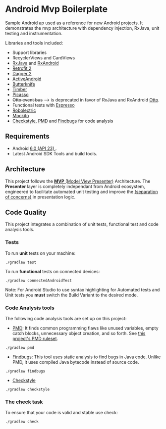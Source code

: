 # Android Mvp Boilerplate

Sample Android ap used as a reference for new Android projects. It demonstrates the mvp architecture with dependency injection, RxJava, unit testing and instrumentation.

Libraries and tools included:

- Support libraries
- RecyclerViews and CardViews 
- [RxJava](https://github.com/ReactiveX/RxJava) and [RxAndroid](https://github.com/ReactiveX/RxAndroid) 
- [Retrofit 2](http://square.github.io/retrofit/)
- [Dagger 2](http://google.github.io/dagger/)
- [ActiveAndroid](https://github.com/pardom/ActiveAndroid/wiki/Getting-started)
- [Butterknife](https://github.com/JakeWharton/butterknife)
- [Timber](https://github.com/JakeWharton/timber)
- [Picasso](http://square.github.io/picasso/)
- <del>Otto event bus</del> --> is deprecated in favor of RxJava and RxAndroid [Otto](http://square.github.io/otto/).
- Functional tests with [Espresso](https://code.google.com/p/android-test-kit/wiki/Espresso)
- [Robolectric](http://robolectric.org/)
- [Mockito](http://mockito.org/)
- [Checkstyle](http://checkstyle.sourceforge.net/), [PMD](https://pmd.github.io/) and [Findbugs](http://findbugs.sourceforge.net/) for code analysis

## Requirements
- Android [6.0 (API 23) ](http://developer.android.com/tools/revisions/platforms.html#6.0).
- Latest Android SDK Tools and build tools.

## Architecture
This project follows the [**MVP** (Model View Presenter)](https://en.wikipedia.org/wiki/Model%E2%80%93view%E2%80%93presenter) Architecture.
The **Presenter** layer is completely independant from Android ecosystem, engineered to facilitate automated unit testing and improve the [(separation of concerns)](https://en.wikipedia.org/wiki/Separation_of_concerns) in presentation logic.

## Code Quality

This project integrates a combination of unit tests, functional test and code analysis tools. 

### Tests

To run **unit** tests on your machine:

``` 
./gradlew test
``` 

To run **functional** tests on connected devices:

``` 
./gradlew connectedAndroidTest
``` 

Note: For Android Studio to use syntax highlighting for Automated tests and Unit tests you **must** switch the Build Variant to the desired mode.

### Code Analysis tools 

The following code analysis tools are set up on this project:

* [PMD](https://pmd.github.io/): It finds common programming flaws like unused variables, empty catch blocks, unnecessary object creation, and so forth. See [this project's PMD ruleset](config/quality/pmd/pmd-ruleset.xml).

``` 
./gradlew pmd
```

* [Findbugs](http://findbugs.sourceforge.net/): This tool uses static analysis to find bugs in Java code. Unlike PMD, it uses compiled Java bytecode instead of source code.

```
./gradlew findbugs
```

* [Checkstyle](http://checkstyle.sourceforge.net/)

```
./gradlew checkstyle
```

### The check task

To ensure that your code is valid and stable use check: 

```
./gradlew check
```
